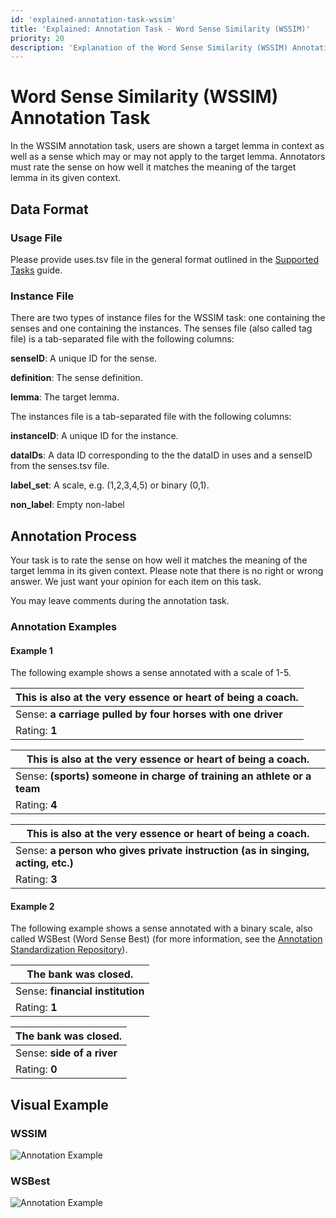 ```yaml
---
id: 'explained-annotation-task-wssim'
title: 'Explained: Annotation Task - Word Sense Similarity (WSSIM)'
priority: 20
description: 'Explanation of the Word Sense Similarity (WSSIM) Annotation Task.'
---
```


# Word Sense Similarity (WSSIM) Annotation Task

In the WSSIM annotation task, users are shown a target lemma in context as well as a sense which may or may not apply to the target lemma. Annotators must rate the sense on how well it matches the meaning of the target lemma in its given context.


## Data Format

### Usage File

Please provide uses.tsv file in the general format outlined in the [Supported Tasks](/guides/supported-tasks) guide.

### Instance File

There are two types of instance files for the WSSIM task: one containing the senses and one containing the instances. The senses file (also called tag file) is a tab-separated file with the following columns:

**senseID**: A unique ID for the sense.

**definition**: The sense definition.

**lemma**: The target lemma.

The instances file is a tab-separated file with the following columns:

**instanceID**: A unique ID for the instance.

**dataIDs**: A data ID corresponding to the the dataID in uses and a senseID from the senses.tsv file.

**label_set**: A scale, e.g. (1,2,3,4,5) or binary (0,1).

**non_label**: Empty non-label

## Annotation Process

Your task is to rate the sense on how well it matches the meaning of the target lemma in its given context. Please note that there is no right or wrong answer. We just want your opinion for each item on this task.

You may leave comments during the annotation task.

### Annotation Examples

#### Example 1

The following example shows a sense annotated with a scale of 1-5.

| This is also at the very essence or heart of being a **coach**. |
|-------------------------|
|Sense: **a carriage pulled by four horses with one driver**|
|Rating: **1**|

| This is also at the very essence or heart of being a **coach**. |
|-------------------------|
|Sense: **(sports) someone in charge of training an athlete or a team**|
|Rating: **4**|

| This is also at the very essence or heart of being a **coach**. |
|-------------------------|
|Sense: **a person who gives private instruction (as in singing, acting, etc.)**|
|Rating: **3**|

#### Example 2

The following example shows a sense annotated with a binary scale, also called WSBest (Word Sense Best) (for more information, see the [Annotation Standardization Repository](https://github.com/ChangeIsKey/annotation_standardization)).

|The **bank** was closed. |
|-------------------------|
|Sense: **financial institution**|
|Rating: **1**|

|The **bank** was closed. |
|-------------------------|
|Sense: **side of a river**|
|Rating: **0**|


## Visual Example

### WSSIM 

![Annotation Example](/gif/guide/annotate-wssim.gif)

### WSBest

![Annotation Example](/gif/guide/annotate-wsbest.gif)